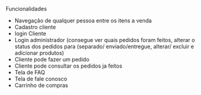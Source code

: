 Funcionalidades

* Navegação de qualquer pessoa entre os itens a venda
* Cadastro cliente
* login Cliente 
* Login administrador (consegue ver quais pedidos foram feitos, alterar o status dos pedidos para (separado/ enviado/entregue, alterar/ excluir e adicionar produtos)
* Cliente pode fazer um pedido
* Cliente pode consultar os pedidos ja feitos 
* Tela de FAQ
* Tela de fale conosco   
* Carrinho de compras
